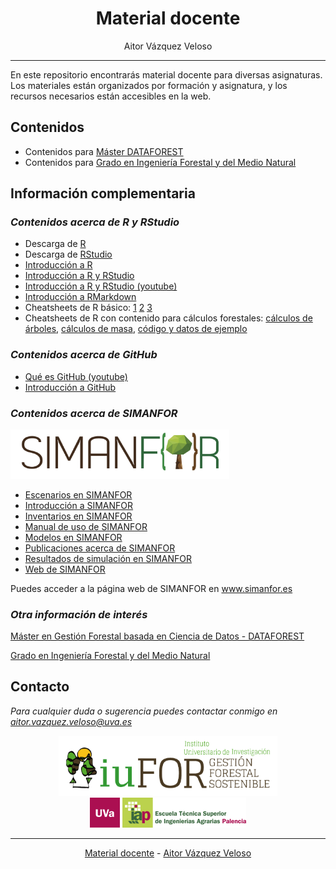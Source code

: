 <h1><center>Material docente</center></h1>
<center>
Aitor Vázquez Veloso
</center>

---


En este repositorio encontrarás material docente para diversas asignaturas. Los materiales están organizados por formación y asignatura, y los recursos necesarios están accesibles en la web.

## Contenidos

*   Contenidos para [Máster DATAFOREST](https://github.com/aitorvv96/docencia/dataforest)
*   Contenidos para [Grado en Ingeniería Forestal y del Medio Natural](https://github.com/aitorvv96/docencia/forestales)

## Información complementaria

### *Contenidos acerca de R y RStudio*

- Descarga de [R](https://cran.rstudio.com/)
- Descarga de [RStudio](https://posit.co/download/rstudio-desktop/)  
- [Introducción a R](https://cran.r-project.org/doc/contrib/R-intro-1.1.0-espanol.1.pdf)
- [Introducción a R y RStudio](https://www.uv.es/vcoll/preliminares.html)
- [Introducción a R y RStudio (youtube)](https://www.youtube.com/watch?v=UCPr3W_wR5I&list=PLOwg8rmU5eyZzFvKaGJF_XTVCOVN6rORp)
- [Introducción a RMarkdown](https://bookdown.org/gboccardo/manual-ED-UCH/introduccion-al-uso-de-rmarkdown-para-la-compilacion-de-resultados-de-rstudio-en-diferentes-formatos.html)
- Cheatsheets de R básico: [1](https://raw.githubusercontent.com/rstudio/cheatsheets/main/translations/spanish/base-r_es.pdf) [2](https://www.i3s.unice.fr/~malapert/R/pdf/base-r.pdf) [3](https://github.com/VirtualForests/cheatsheets/blob/main/R_basico.pdf) 
- Cheatsheets de R con contenido para cálculos forestales: [cálculos de árboles](https://github.com/VirtualForests/cheatsheets/blob/main/R_arbol_individual.pdf), [cálculos de masa](https://github.com/VirtualForests/cheatsheets/blob/main/R_masa.pdf), [código y datos de ejemplo](https://github.com/VirtualForests/cheatsheets/tree/main/R)

### *Contenidos acerca de GitHub*

- [Qué es GitHub (youtube)](https://www.youtube.com/watch?v=C6IjS7jKnjQ&ab_channel=TotoRuffa)
- [Introducción a GitHub](https://docs.github.com/es/get-started)


### *Contenidos acerca de SIMANFOR*

<img src="https://raw.githubusercontent.com/simanfor/web/main/logos/simanfor.png" alt="simanfor" width="350"/>

*   [Escenarios en SIMANFOR](https://github.com/simanfor/escenarios)
*   [Introducción a SIMANFOR](https://github.com/simanfor/introduccion)
*   [Inventarios en SIMANFOR](https://github.com/simanfor/inventarios)
*   [Manual de uso de SIMANFOR](https://github.com/simanfor/manual)
*   [Modelos en SIMANFOR](https://github.com/simanfor/modelos)
*   [Publicaciones acerca de SIMANFOR](https://github.com/simanfor/publicaciones)
*   [Resultados de simulación en SIMANFOR](https://github.com/simanfor/resultados)
*   [Web de SIMANFOR](https://github.com/simanfor/web)

Puedes acceder a la página web de SIMANFOR en www.simanfor.es 

### *Otra información de interés*

[Máster en Gestión Forestal basada en Ciencia de Datos - DATAFOREST](http://sostenible.palencia.uva.es/content/master-en-gestion-forestal-basada-en-ciencia-de-datos)

[Grado en Ingeniería Forestal y del Medio Natural](https://etsiiaa.uva.es/?tag=grado-en-ingenieria-forestal)

## Contacto

*Para cualquier duda o sugerencia puedes contactar conmigo en aitor.vazquez.veloso@uva.es*
  

<center>
<img src="https://raw.githubusercontent.com/simanfor/web/main/logos/iufor.png" alt="iufor" width="350"/>
<img src="https://raw.githubusercontent.com/simanfor/web/main/logos/UVa-ETSIIAA.png" alt="uva_etsiiaa" width="250"/>
</center>

---
<center>

[Material docente](https://github.com/aitorvv96/docencia) - [Aitor Vázquez Veloso](https://www.linkedin.com/in/aitorvazquezveloso)

</center>
